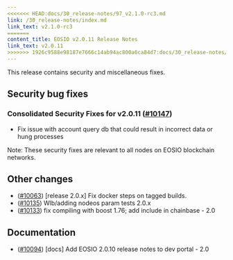 ```yaml
---
<<<<<<< HEAD:docs/30_release-notes/97_v2.1.0-rc3.md
link: /30_release-notes/index.md
link_text: v2.1.0-rc3
=======
content_title: EOSIO v2.0.11 Release Notes
link_text: v2.0.11
>>>>>>> 1926c9588e98187e7666c14ab94ac800a6ca84d7:docs/30_release-notes/88_v2.0.11.md
---
```


This release contains security and miscellaneous fixes.

## Security bug fixes

### Consolidated Security Fixes for v2.0.11 ([#10147](https://github.com/EOSIO/eos/pull/10147))
- Fix issue with account query db that could result in incorrect data or hung processes

Note: These security fixes are relevant to all nodes on EOSIO blockchain networks.

## Other changes
- ([#10063](https://github.com/EOSIO/eos/pull/10063)) [release 2.0.x] Fix docker steps on tagged builds.
- ([#10135](https://github.com/EOSIO/eos/pull/10135)) Wlb/adding nodeos param tests 2.0.x
- ([#10133](https://github.com/EOSIO/eos/pull/10133)) fix compiling with boost 1.76; add <set> include in chainbase - 2.0

## Documentation
- ([#10094](https://github.com/EOSIO/eos/pull/10094)) [docs] Add EOSIO 2.0.10 release notes to dev portal - 2.0
